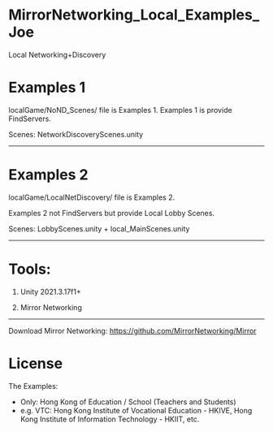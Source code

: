 # MirrorNetworking_Local_Examples_Joe
Local Networking+Discovery

# Examples 1

localGame/NoND_Scenes/ file is Examples 1.
Examples 1 is provide FindServers.

Scenes:
NetworkDiscoveryScenes.unity

-----
# Examples 2 

localGame/LocalNetDiscovery/ file is Examples 2.

Examples 2 not FindServers but provide Local Lobby Scenes.

Scenes:
LobbyScenes.unity + local_MainScenes.unity

----------
# Tools:
 1. Unity 2021.3.17f1+
 
 2. Mirror Networking
 
----------
Download Mirror Networking:
https://github.com/MirrorNetworking/Mirror

# License
The Examples:
- Only: Hong Kong of Education / School (Teachers and Students)
- e.g. VTC: Hong Kong Institute of Vocational Education - HKIVE, Hong Kong Institute of Information Technology - HKIIT, etc.
